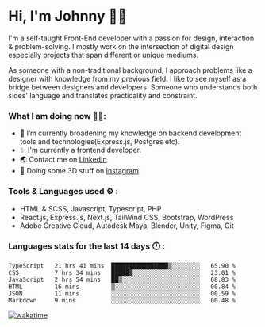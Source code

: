 # Hi, I'm Johnny 👋🧑‍

I'm a self-taught Front-End developer with a passion for design, interaction & problem-solving. I mostly work on the intersection of digital design especially projects that span different or unique mediums.

As someone with a non-traditional background, I approach problems like a designer with knowledge from my previous field. I like to see myself as a bridge between designers and developers. Someone who understands both sides' language and translates practicality and constraint.

### What I am doing now 🧑‍💻:

- 🔭 I’m currently broadening my knowledge on backend development tools and technologies(Express.js, Postgres etc).
- ✨ I'm currently a frontend developer.
- 🌏 Contact me on [LinkedIn](https://www.linkedin.com/in/johchai/)
- 🎨 Doing some 3D stuff on [Instagram](https://www.instagram.com/johnsaaz)

### Tools & Languages used ⚙️ :

- HTML & SCSS, Javascript, Typescript, PHP
- React.js, Express.js, Next.js, TailWind CSS, Bootstrap, WordPress
- Adobe Creative Cloud, Autodesk Maya, Blender, Unity, Figma, Git

### Languages stats for the last 14 days 🕛 :

<!--START_SECTION:waka-->

```text
TypeScript   21 hrs 41 mins  ████████████████▒░░░░░░░░   65.90 %
CSS          7 hrs 34 mins   █████▓░░░░░░░░░░░░░░░░░░░   23.01 %
JavaScript   2 hrs 54 mins   ██▒░░░░░░░░░░░░░░░░░░░░░░   08.83 %
HTML         16 mins         ▒░░░░░░░░░░░░░░░░░░░░░░░░   00.84 %
JSON         11 mins         ░░░░░░░░░░░░░░░░░░░░░░░░░   00.59 %
Markdown     9 mins          ░░░░░░░░░░░░░░░░░░░░░░░░░   00.48 %
```

<!--END_SECTION:waka-->

[![wakatime](https://wakatime.com/badge/user/0cd14e89-b357-451d-b5c1-4a79286fb5a6.svg)](https://wakatime.com/@0cd14e89-b357-451d-b5c1-4a79286fb5a6)
